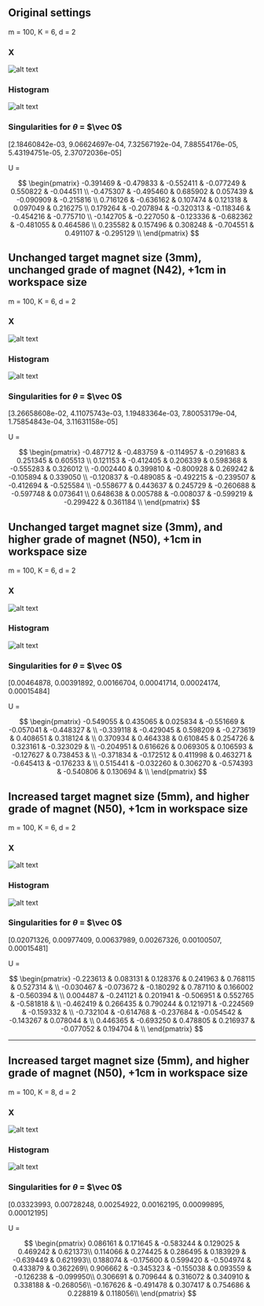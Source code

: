 ## Original settings

m = 100, K = 6, d = 2

### X
![alt text](image-8.png)

### Histogram

![alt text](image-9.png)

### Singularities for $\theta$ = $\vec 0$

[2.18460842e-03, 9.06624697e-04, 7.32567192e-04, 7.88554176e-05, 5.43194751e-05, 2.37072036e-05]

U = 

$$
\begin{pmatrix}
-0.391469 & -0.479833 & -0.552411 & -0.077249 & 0.550822 & -0.044511 \\
-0.475307 & -0.495460 & 0.685902 & 0.057439 & -0.090909 & -0.215816 \\
0.716126 & -0.636162 & 0.107474 & 0.121318 & 0.097049 & 0.216275 \\
0.179264 & -0.207894 & -0.320313 & -0.118346 & -0.454216 & -0.775710  \\
-0.142705 & -0.227050 & -0.123336 & -0.682362 & -0.481055 & 0.464586  \\
0.235582 & 0.157496 & 0.308248 & -0.704551 & 0.491107 & -0.295129  \\
\end{pmatrix}
$$


## Unchanged target magnet size (3mm), unchanged grade of magnet (N42), +1cm in workspace size

m = 100, K = 6, d = 2

### X
![alt text](image-6.png)

### Histogram

![alt text](image-7.png)

### Singularities for $\theta$ = $\vec 0$

[3.26658608e-02, 4.11075743e-03, 1.19483364e-03, 7.80053179e-04, 1.75854843e-04, 3.11631158e-05]

U = 

$$
\begin{pmatrix}
-0.487712 & -0.483759 & -0.114957 & -0.291683 & 0.251345 & 0.605513  \\
0.121153 & -0.412405 & 0.206339 & 0.598368 & -0.555283 & 0.326012  \\
-0.002440 & 0.399810 & -0.800928 & 0.269242 & -0.105894 & 0.339050  \\
-0.120837 & -0.489085 & -0.492215 & -0.239507 & -0.412694 & -0.525584  \\
-0.558677 & 0.443637 & 0.245729 & -0.260688 & -0.597748 & 0.073641 \\
0.648638 & 0.005788 & -0.008037 & -0.599219 & -0.299422 & 0.361184  \\
\end{pmatrix}
$$


## Unchanged target magnet size (3mm), and higher grade of magnet (N50), +1cm in workspace size

m = 100, K = 6, d = 2

### X
![alt text](image-4.png)

### Histogram

![alt text](image-5.png)

### Singularities for $\theta$ = $\vec 0$

[0.00464878, 0.00391892, 0.00166704, 0.00041714, 0.00024174, 0.00015484]

U = 

$$
\begin{pmatrix}
-0.549055 & 0.435065 & 0.025834 & -0.551669 & -0.057041 & -0.448327 & \\
-0.339118 & -0.429045 & 0.598209 & -0.273619 & 0.408651 & 0.318124 & \\
0.370934 & 0.464338 & 0.610845 & 0.254726 & 0.323161 & -0.323029 & \\
-0.204951 & 0.616626 & 0.069305 & 0.106593 & -0.127627 & 0.738453 & \\
-0.371834 & -0.172512 & 0.411998 & 0.463271 & -0.645413 & -0.176233 & \\
0.515441 & -0.032260 & 0.306270 & -0.574393 & -0.540806 & 0.130694 & \\
\end{pmatrix}
$$

## Increased target magnet size (5mm), and higher grade of magnet (N50), +1cm in workspace size

m = 100, K = 6, d = 2

### X
![alt text](image-2.png)

### Histogram

![alt text](image-3.png)

### Singularities for $\theta$ = $\vec 0$

[0.02071326, 0.00977409, 0.00637989, 0.00267326, 0.00100507, 0.00015481]

U = 

$$
\begin{pmatrix}
-0.223613 & 0.083131 & 0.128376 & 0.241963 & 0.768115 & 0.527314 & \\
-0.030467 & -0.073672 & -0.180292 & 0.787110 & 0.166002 & -0.560394 & \\
0.004487 & -0.241121 & 0.201941 & -0.506951 & 0.552765 & -0.581818 & \\
-0.462419 & 0.266435 & 0.790244 & 0.121971 & -0.224569 & -0.159332 & \\
-0.732104 & -0.614768 & -0.237684 & -0.054542 & -0.143267 & 0.078044 & \\
0.446365 & -0.693250 & 0.478805 & 0.216937 & -0.077052 & 0.194704 & \\
\end{pmatrix}
$$

-------


## Increased target magnet size (5mm), and higher grade of magnet (N50), +1cm in workspace size

m = 100, K = 8, d = 2

### X
![alt text](image.png)

### Histogram

![alt text](image-1.png)

### Singularities for $\theta$ = $\vec 0$

[0.03323993, 0.00728248, 0.00254922, 0.00162195, 0.00099895, 0.00012195]

U = 

$$
\begin{pmatrix}
0.086161 & 0.171645 & -0.583244 & 0.129025 & 0.469242 & 0.621373\\
0.114066 & 0.274425 & 0.286495 & 0.183929 & -0.639449 & 0.621993\\
0.188074 & -0.175600 & 0.599420 & -0.504974 & 0.433879 & 0.362269\\
0.906662 & -0.345323 & -0.155038 & 0.093559 & -0.126238 & -0.099950\\
0.306691 & 0.709644 & 0.316072 & 0.340910 & 0.338188 & -0.268056\\
-0.167626 & -0.491478 & 0.307417 & 0.754686 & 0.228819 & 0.118056\\
\end{pmatrix}
$$